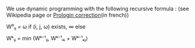 We use dynamic programming with the following recursive formula : 
(see Wikipedia page or [Prologin correction](https://prologin.org/static/archives/2015/questionnaire/correction.pdf)(in french))


W⁰ᵢⱼ = ω if (i, j, ω) exists, ∞ else

Wᵏᵢⱼ = min (Wᵏ⁻¹ᵢⱼ, Wᵏ⁻¹ᵢₖ + Wᵏ⁻¹ₖⱼ)
